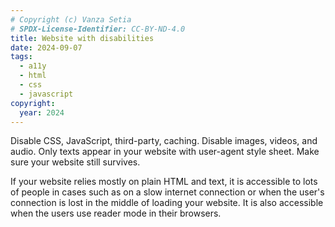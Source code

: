 ```yaml
---
# Copyright (c) Vanza Setia
# SPDX-License-Identifier: CC-BY-ND-4.0
title: Website with disabilities
date: 2024-09-07
tags:
  - a11y
  - html
  - css
  - javascript
copyright:
  year: 2024
---
```


Disable CSS, JavaScript, third-party, caching. Disable images, videos, and audio. Only texts appear in your website with user-agent style sheet. Make sure your website still survives.

If your website relies mostly on plain HTML and text, it is accessible to lots of people in cases such as on a slow internet connection or when the user's connection is lost in the middle of loading your website. It is also accessible when the users use reader mode in their browsers.
